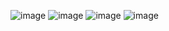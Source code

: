 ![image](https://github.com/user-attachments/assets/ee35e8f4-557e-4bd3-b3f5-289d595a33a6)
![image](https://github.com/user-attachments/assets/56631af4-bd7c-4524-9f18-33cc60b50cae)
![image](https://github.com/user-attachments/assets/c53f5934-dcb5-429e-8762-e6ad50ea8fa5)
![image](https://github.com/user-attachments/assets/36452ba7-e7f0-47bc-86d7-c2eb7d5f3b01)
